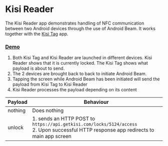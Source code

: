 # Kisi Reader

The Kisi Reader app demonstrates handling of NFC communication between two Android devices through the use of Android Beam. It works together with the [Kisi Tag](https://github.com/mkpazon/Kisi-Tag) app.

### [Demo](https://youtu.be/iRLu9utQvy0)

1. Both Kisi Tag and Kisi Reader are launched in different devices. Kisi Reader shows that it is currently locked. The Kisi Tag shows what payload is about to send.
2. The 2 devices are brought back to back to initiate Android Beam.
3. Tapping the screen while Android Beam has been initiated will send the payload from Kisi Tag to Kisi Reader
4. Kisi Reader processes the payload depending on its content

  | Payload | Behaviour    |
  |---------|--------------|
  | nothing | Does nothing |
  | unlock  | 1. sends an HTTP POST to `https://api.getkisi.com/locks/5124/access` <br>2. Upon successful HTTP response app redirects to main app screen
